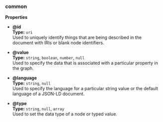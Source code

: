 
###  common  
**Properties**  

   *  **@id**  
**Type:** `uri`    
 Used to uniquely identify things that are being described in the document with IRIs or blank node identifiers.
  
   *  **@value**  
**Type:** `string`, `boolean`, `number`, `null`  
 Used to specify the data that is associated with a particular property in the graph.
  
   *  **@language**  
**Type:** `string`, `null`  
 Used to specify the language for a particular string value or the default language of a JSON-LD document.
  
   *  **@type**  
**Type:** `string`, `null`, `array`  
 Used to set the data type of a node or typed value.
